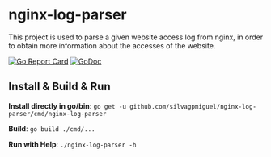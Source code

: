 # nginx-log-parser

This project is used to parse a given website access log from nginx, in order to obtain more information about the accesses of the website.

[![Go Report Card](https://goreportcard.com/badge/github.com/silvagpmiguel/nginx-log-parser)](https://goreportcard.com/report/github.com/silvagpmiguel/nginx-log-parser)
[![GoDoc](https://godoc.org/github.com/silvagpmiguel/nginx-log-parser?status.svg)](https://godoc.org/github.com/silvagpmiguel/nginx-log-parser)

## Install & Build & Run

**Install directly in go/bin**: `go get -u github.com/silvagpmiguel/nginx-log-parser/cmd/nginx-log-parser`

**Build**: `go build ./cmd/...`

**Run with Help**: `./nginx-log-parser -h`
